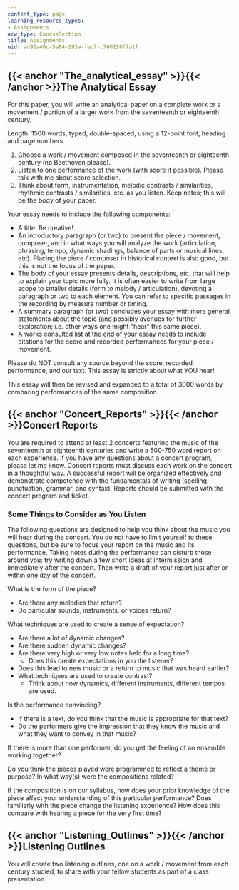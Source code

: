 ```yaml
---
content_type: page
learning_resource_types:
- Assignments
ocw_type: CourseSection
title: Assignments
uid: ad92a40c-5a84-193a-fec7-c760158ffa1f
---
```


{{< anchor "The_analytical_essay" >}}{{< /anchor >}}The Analytical Essay
------------------------------------------------------------------------

For this paper, you will write an analytical paper on a complete work or a movement / portion of a larger work from the seventeenth or eighteenth century.

Length: 1500 words, typed, double-spaced, using a 12-point font, heading and page numbers.

1.  Choose a work / movement composed in the seventeenth or eighteenth century (no Beethoven please).
2.  Listen to one performance of the work (with score if possible). Please talk with me about score selection.
3.  Think about form, instrumentation, melodic contrasts / similarities, rhythmic contrasts / similarities, etc. as you listen. Keep notes; this will be the body of your paper.

Your essay needs to include the following components:

*   A title. Be creative!
*   An introductory paragraph (or two) to present the piece / movement, composer, and in what ways you will analyze the work (articulation, phrasing, tempo, dynamic shadings, balance of parts or musical lines, etc). Placing the piece / composer in historical context is also good, but this is not the focus of the paper.
*   The body of your essay presents details, descriptions, etc. that will help to explain your topic more fully. It is often easier to write from large scope to smaller details (form to melody / articulation), devoting a paragraph or two to each element. You can refer to specific passages in the recording by measure number or timing.
*   A summary paragraph (or two) concludes your essay with more general statements about the topic (and possibly avenues for further exploration; i.e. other ways one might "hear" this same piece).
*   A works consulted list at the end of your essay needs to include citations for the score and recorded performances for your piece / movement.

Please do NOT consult any source beyond the score, recorded performance, and our text. This essay is strictly about what YOU hear!

This essay will then be revised and expanded to a total of 3000 words by comparing performances of the same composition.

{{< anchor "Concert_Reports" >}}{{< /anchor >}}Concert Reports
--------------------------------------------------------------

You are required to attend at least 2 concerts featuring the music of the seventeenth or eighteenth centuries and write a 500-750 word report on each experience. If you have any questions about a concert program, please let me know. Concert reports must discuss each work on the concert in a thoughtful way. A successful report will be organized effectively and demonstrate competence with the fundamentals of writing (spelling, punctuation, grammar, and syntax). Reports should be submitted with the concert program and ticket.

### Some Things to Consider as You Listen

The following questions are designed to help you think about the music you will hear during the concert. You do not have to limit yourself to these questions, but be sure to focus your report on the music and its performance. Taking notes during the performance can disturb those around you; try writing down a few short ideas at intermission and immediately after the concert. Then write a draft of your report just after or within one day of the concert.

What is the form of the piece?

*   Are there any melodies that return?
*   Do particular sounds, instruments, or voices return?

What techniques are used to create a sense of expectation?

*   Are there a lot of dynamic changes?
*   Are there sudden dynamic changes?
*   Are there very high or very low notes held for a long time?
    *   Does this create expectations in you the listener?
*   Does this lead to new music or a return to music that was heard earlier?
*   What techniques are used to create contrast?
    *   Think about how dynamics, different instruments, different tempos are used.

Is the performance convincing?

*   If there is a text, do you think that the music is appropriate for that text?
*   Do the performers give the impression that they know the music and what they want to convey in that music?

If there is more than one performer, do you get the feeling of an ensemble working together?

Do you think the pieces played were programmed to reflect a theme or purpose? In what way(s) were the compositions related?

If the composition is on our syllabus, how does your prior knowledge of the piece affect your understanding of this particular performance? Does familiarly with the piece change the listening experience? How does this compare with hearing a piece for the very first time?

{{< anchor "Listening_Outlines" >}}{{< /anchor >}}Listening Outlines
--------------------------------------------------------------------

You will create two listening outlines, one on a work / movement from each century studied, to share with your fellow students as part of a class presentation.